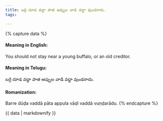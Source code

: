 ```yaml
---
title: బర్రె దూడ వద్దా పాత అప్పుల వాడి వద్దా వుండరాదు.
tags:

---
```


{% capture data %}
#### Meaning in English:
You should not stay near a young buffalo, or an old creditor.

#### Meaning in Telugu:
బర్రె దూడ వద్దా పాత అప్పుల వాడి వద్దా వుండరాదు.

#### Romanization:
Barre dūḍa vaddā pāta appula vāḍi vaddā vuṇḍarādu.
{% endcapture %}

{{ data | markdownify }}

